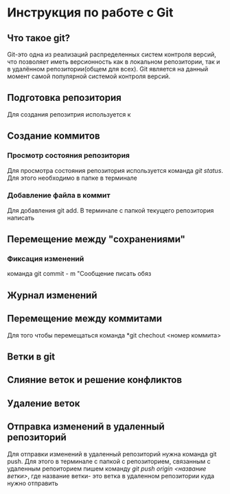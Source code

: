 # Инструкция по работе с Git 

## Что такое git?
Git-это одна из реализаций распределенных систем контроля версий, что позволяет иметь версионность как в локальном репозитории, так и в удалённом репозитории(общем для всех). Git является на данный момент самой популярной системой контроля версий.

## Подготовка репозитория

Для создания репозитрия используется к

## Создание коммитов


### Просмотр состояния репозитория
Для просмотра состояния репозитория используется команда *git status*. Для этого необходимо в папке в терминале
### Добавление файла в коммит
Для добавления git add. В терминале с папкой текущего репозитория написать
## Перемещение между "сохранениями"
### Фиксация изменений
команда git commit - m "Сообщение писать обяз

## Журнал изменений



## Перемещение между коммитами
Для того чтобы перемещаться команда *git chechout <номер коммита>
## Ветки в git

## Слияние веток и решение конфликтов

## Удаление веток


## Отправка изменений в удаленный репозиторий
Для отправки изменений в удаленный репозиторий нужна команда git push. Для этого в терминале с папкой с репозиторием, связанным с удаленным репоиторием пишем команду *git push origin <название ветки>*, где название ветки- это ветка в удаленном репозитории куда нужно отправить